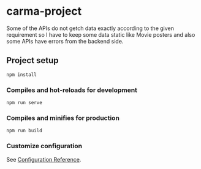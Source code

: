 # carma-project
Some of the APIs do not getch data exactly according to the given requirement so I have to keep some data static like Movie posters and also some APIs have errors from the backend side.
## Project setup
```
npm install
```

### Compiles and hot-reloads for development
```
npm run serve
```

### Compiles and minifies for production
```
npm run build
```

### Customize configuration
See [Configuration Reference](https://cli.vuejs.org/config/).
